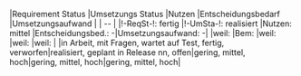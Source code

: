 |Requirement Status                                       |Umsetzungs Status                       |Nutzen              |Entscheidungsbedarf |Umsetzungsaufwand   |
| -- |
|!-ReqSt-!: fertig  |!-UmSta-!: realisiert         |Nutzen: mittel   |Entscheidungsbed.: -|Umsetzungsaufwand: -|
|weil:                                                    |Bem:                                    |weil:               |weil:               |weil:               |
|in Arbeit, mit Fragen, wartet auf Test, fertig, verworfen|realisiert, geplant in Release nn, offen|gering, mittel, hoch|gering, mittel, hoch|gering, mittel, hoch|
